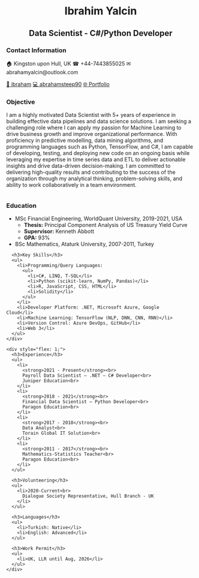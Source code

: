 <div>
  <h1 style="text-align: center;">Ibrahim Yalcin</h1>
  <h2 style="text-align: center;">Data Scientist - C#/Python Developer</h2>

  <h3>Contact Information</h3>
  <p>&#127968; Kingston upon Hull, UK &#9742; +44-7443855025 &#9993; abrahamyalcin@outlook.com</p>
  <p><a href="http://www.linkedin.com/in/ibraham">&#128279; ibraham</a> <a href="https://github.com/abrahamsteep90">&#128187; abrahamsteep90</a> <a href="https://abrahamsteep90.github.io/My-Portfolio/">&#127760; Portfolio</a></p>

  <h3>Objective</h3>
  <p>I am a highly motivated Data Scientist with 5+ years of experience in building effective data pipelines and data science solutions. I am seeking a challenging role where I can apply my passion for Machine Learning to drive business growth and improve organizational performance. With proficiency in predictive modelling, data mining algorithms, and programming languages such as Python, TensorFlow, and C#, I am capable of developing, testing, and deploying new code on an ongoing basis while leveraging my expertise in time series data and ETL to deliver actionable insights and drive data-driven decision-making. I am committed to delivering high-quality results and contributing to the success of the organization through my analytical thinking, problem-solving skills, and ability to work collaboratively in a team environment.</p>

  <div style="display: flex; flex-wrap: wrap;">
    <div style="flex: 1; margin-right: 20px;">
      <h3>Education</h3>
      <ul>
        <li>MSc Financial Engineering, WorldQuant University, 2019-2021, USA
          <ul>
            <li><strong>Thesis:</strong> Principal Component Analysis of US Treasury Yield Curve</li>
            <li><strong>Supervisor:</strong> Kenneth Abbott</li>
            <li><strong>GPA:</strong> 93%</li>
          </ul>
        </li>
        <li>BSc Mathematics, Ataturk University, 2007-2011, Turkey</li>
      </ul>

      <h3>Key Skills</h3>
      <ul>
        <li>Programming/Query Languages:
          <ul>
            <li>C#, LINQ, T-SQL</li>
            <li>Python (scikit-learn, NumPy, Pandas)</li>
            <li>R, JavaScript, CSS, HTML</li>
            <li>Solidity</li>
          </ul>
        </li>
        <li>Developer Platform: .NET, Microsoft Azure, Google Cloud</li>
        <li>Machine Learning: TensorFlow (NLP, DNN, CNN, RNN)</li>
        <li>Version Control: Azure DevOps, GitHub</li>
        <li>Web 3</li>
      </ul>
    </div>

    <div style="flex: 1;">
      <h3>Experience</h3>
      <ul>
        <li>
          <strong>2021 - Present</strong><br>
          Payroll Data Scientist – .NET – C# Developer<br>
          Juniper Education<br>
        </li>
        <li>
          <strong>2018 - 2021</strong><br>
          Financial Data Scientist – Python Developer<br>
          Paragon Education<br>
        </li>
        <li>
          <strong>2017 - 2018</strong><br>
          Data Analyst<br>
          Torain Global IT Solution<br>
        </li>
        <li>
          <strong>2011 - 2017</strong><br>
          Mathematics-Statistics Teacher<br>
          Paragon Education<br>
        </li>
      </ul>

      <h3>Volunteering</h3>
      <ul>
        <li>2020-Current<br>
          Dialogue Society Representative, Hull Branch - UK
        </li>
      </ul>

      <h3>Languages</h3>
      <ul>
        <li>Turkish: Native</li>
        <li>English: Advanced</li>
      </ul>

      <h3>Work Permit</h3>
      <ul>
        <li>UK, LLR until Aug, 2026</li>
      </ul>
    </div>
  </div>
</div>
